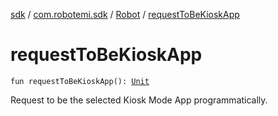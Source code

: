 [sdk](../../index.md) / [com.robotemi.sdk](../index.md) / [Robot](index.md) / [requestToBeKioskApp](./request-to-be-kiosk-app.md)

# requestToBeKioskApp

`fun requestToBeKioskApp(): `[`Unit`](https://kotlinlang.org/api/latest/jvm/stdlib/kotlin/-unit/index.html)

Request to be the selected Kiosk Mode App programmatically.

